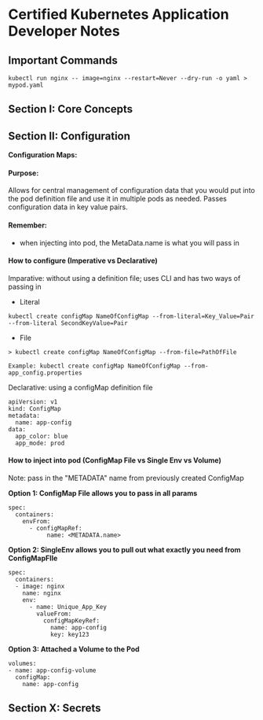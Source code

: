 # Certified Kubernetes Application Developer Notes

## Important Commands

```     
kubectl run nginx -- image=nginx --restart=Never --dry-run -o yaml > mypod.yaml
```

## Section I: Core Concepts

## Section II: Configuration

<b> Configuration Maps: </b>

#### Purpose: 
Allows for central management of configuration data that you would put into the pod definition file and use it in multiple pods as needed. Passes configuration data in key value pairs.

#### Remember:
- when injecting into pod, the MetaData.name is what you will pass in


#### How to configure (Imperative vs Declarative)
Imparative: without using a definition file; uses CLI and has two ways of passing in
- Literal
```
kubectl create configMap NameOfConfigMap --from-literal=Key_Value=Pair --from-literal SecondKeyValue=Pair
```
- File
```
> kubectl create configMap NameOfConfigMap --from-file=PathOfFile 

Example: kubectl create configMap NameOfConfigMap --from-app_config.properties
```

Declarative: using a configMap definition file
```
apiVersion: v1
kind: ConfigMap
metadata:
  name: app-config
data:
  app_color: blue
  app_mode: prod
```
#### How to inject into pod (ConfigMap File vs Single Env vs Volume)
Note: pass in the "METADATA" name from previously created ConfigMap

<b> Option 1: ConfigMap File allows you to pass in all params </b> 
```
spec:
  containers:
    envFrom:
      - configMapRef:
           name: <METADATA.name>
```

<b> Option 2: SingleEnv allows you to pull out what exactly you need from ConfigMapFIle </b>
```
spec:  
  containers:
  - image: nginx
    name: nginx
    env:
      - name: Unique_App_Key
        valueFrom:
          configMapKeyRef: 
            name: app-config
            key: key123
```

<b> Option 3: Attached a Volume to the Pod</b>
```
volumes:
- name: app-config-volume
  configMap:
    name: app-config
```

## Section X: Secrets

